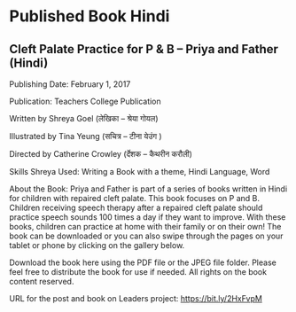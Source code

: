 # Published Book Hindi

## Cleft Palate Practice for P & B – Priya and Father (Hindi)

Publishing Date: February 1, 2017

Publication: Teachers College Publication

Written by Shreya Goel (लेखिका – श्रेया गोयल)

Illustrated by Tina Yeung (सचित्र – टीना येउंग )

Directed by Catherine Crowley (र्देशक – कैथरीन करौली) 

Skills Shreya Used: Writing a Book with a theme, Hindi Language, Word

About the Book: Priya and Father is part of a series of books written in Hindi for children with repaired cleft palate. This book focuses on P and B. Children receiving speech therapy after a repaired cleft palate should practice speech sounds 100 times a day if they want to improve. With these books, children can practice at home with their family or on their own! The book can be downloaded or you can also swipe through the pages on your tablet or phone by clicking on the gallery below.

Download the book here using the PDF file or the JPEG file folder. Please feel free to distribute the book for use if needed. All rights on the book content reserved.


URL for the post and book on Leaders project: https://bit.ly/2HxFvpM


